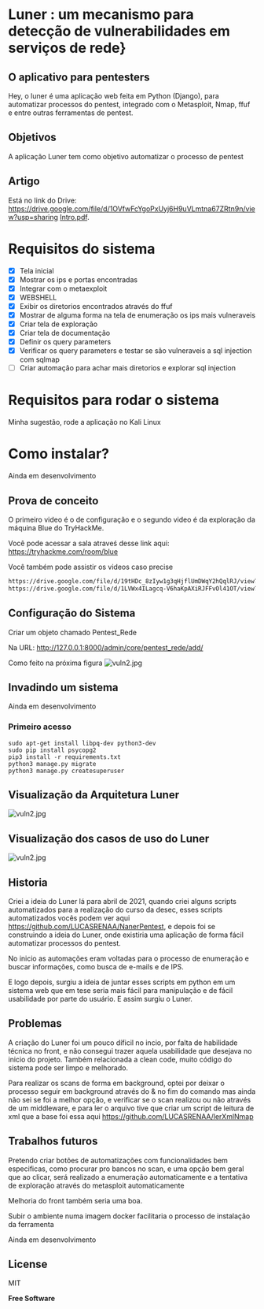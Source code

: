# Luner : um mecanismo para detecção de vulnerabilidades em serviços de rede}
## O aplicativo para pentesters

Hey, o luner é uma aplicação web feita em Python (Django), para automatizar processos
do pentest, integrado com o Metasploit, Nmap, ffuf e entre outras ferramentas de pentest.


## Objetivos
A aplicação Luner tem como objetivo automatizar o processo de pentest

## Artigo

Está no link do Drive: https://drive.google.com/file/d/1OVfwFcYgoPxUyj6H9uVLmtna67ZRtn9n/view?usp=sharing
[Intro.pdf](https://github.com/LUCASRENAA/Luner/tree/dev/static/apresentacao_git/LunerArtigo.pdf).


# Requisitos do sistema
- [x] Tela inicial
- [x] Mostrar os ips e portas encontradas
- [x] Integrar com o metaexploit
- [x] WEBSHELL
- [x] Exibir os diretorios encontrados através do ffuf
- [x] Mostrar de alguma forma na tela de enumeração os ips mais vulneraveis
- [x] Criar tela de exploração
- [x] Criar tela de documentação
- [x] Definir os query parameters
- [x] Verificar os query parameters e testar se são vulneraveis a sql injection com sqlmap
- [ ] Criar automação para achar mais diretorios e explorar sql injection

# Requisitos para rodar o sistema

Minha sugestão, rode a aplicação no Kali Linux


<h1>Como instalar?</h1>

Ainda em desenvolvimento


## Prova de conceito

O primeiro video é o de configuração  e o segundo video é da exploração da máquina Blue do TryHackMe.

Você pode acessar a sala atraveś desse link aqui:
https://tryhackme.com/room/blue

Você também pode assistir os videos caso precise
```sh
https://drive.google.com/file/d/19tHDc_8zIyw1g3qHjflUmDWqY2hQqlRJ/view?usp=sharing
https://drive.google.com/file/d/1LVWx4ILagcq-V6haKpAXiRJFFvOl41OT/view?usp=sharing

```

## Configuração do Sistema

Criar um objeto chamado Pentest_Rede

Na URL:
http://127.0.0.1:8000/admin/core/pentest_rede/add/

Como feito na próxima figura
![vuln2.jpg](static/apresentacao_git/configurar.jpeg)


## Invadindo um sistema

Ainda em desenvolvimento

### Primeiro acesso

```
sudo apt-get install libpq-dev python3-dev
sudo pip install psycopg2
pip3 install -r requirements.txt 
python3 manage.py migrate
python3 manage.py createsuperuser 
```


## Visualização da Arquitetura Luner
![vuln2.jpg](static/apresentacao_git/DiagramasModelos/arquiteturaluner.png)

## Visualização dos casos de uso do Luner
![vuln2.jpg](static/apresentacao_git/DiagramasModelos/Diagrama%20de%20caso%20de%20uso.png)

## Historia
Criei a ideia do Luner lá para abril de 2021, quando criei alguns scripts automatizados para a realização do curso da 
desec, esses scripts automatizados vocês podem ver aqui https://github.com/LUCASRENAA/NanerPentest, e depois foi se 
construindo a ideia do Luner, onde existiria uma aplicação de forma fácil automatizar processos do pentest.

No inicio as automações eram voltadas para o processo de enumeração e buscar informações, como busca de e-mails e de IPS.

E logo depois, surgiu a ideia de juntar esses scripts em python em um sistema web que em tese seria mais fácil para
manipulação e de fácil usabilidade por parte do usuário. E assim surgiu o Luner.

## Problemas

A criação do Luner foi um pouco díficil no incio, por falta de habilidade técnica no front, e não consegui trazer aquela
usabilidade que desejava no inicio do projeto. Também relacionada a clean code, muito código do sistema pode ser limpo e
melhorado.

Para realizar os scans de forma em background, optei por deixar o processo seguir em background através do & no fim do comando
mas ainda não sei se foi a melhor opção, e verificar se o scan realizou ou não através de um middleware, e para ler o arquivo
tive que criar um script de leitura de xml que a base foi essa aqui https://github.com/LUCASRENAA/lerXmlNmap


## Trabalhos futuros

Pretendo criar botões de automatizações com funcionalidades bem especificas, como procurar pro bancos no scan, e uma opção bem
geral que ao clicar, será realizado a enumeração automaticamente e a tentativa de exploração através do metasploit automaticamente

Melhoria do front também seria uma boa.

Subir o ambiente numa imagem docker facilitaria o processo de instalação da ferramenta



Ainda em desenvolvimento




## License

MIT

**Free Software**